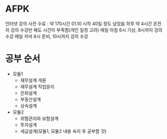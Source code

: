# AFPK
인터넷 강의 사전 수료 : 약 170시간
	01.10 시작 40일 정도 남았음
	하루 약 4시간 온전히 강의 수강만 해도 시간이 부족함(개인 일정 고려)
	매일 아침 6시 기상, 8시까지 강의 수강
	매일 저녁 8시 준비, 10시까지 강의 수강

# 공부 순서
- 모듈1
    - 재무설계 개론
    - 재무설계 직업윤리
    - 은퇴설계
    - 부동산설계
    - 상속설계
- 모듈2
    - 위험관리와 보험설계
    - 투자설계
    - 세금설계(모듈1, 모듈2 내용 숙지 후 공부할 것)